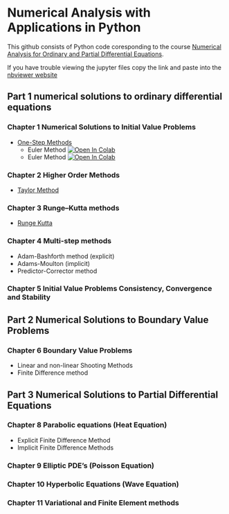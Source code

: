 # Numerical Analysis with Applications in Python
This github consists of Python code coresponding to the course [Numerical Analysis for Ordinary and Partial Differential Equations](https://johnsbutler.netlify.com/files/Teaching/Numerical_Analysis_for_Differential_Equations.pdf).

If you have trouble viewing the jupyter files copy the link and paste into the [nbviewer website](https://nbviewer.jupyter.org/github/john-s-butler-dit/Numerical-Analysis-Python/tree/master/)



## Part 1 numerical solutions to ordinary differential equations 

### Chapter 1 Numerical Solutions to Initial Value Problems
- [One-Step Methods](https://github.com/john-s-butler-dit/Numerical-Analysis-Python/tree/master/Chapter%2001%20-%20Euler%20Methods)
   -  Euler Method [![Open In Colab](https://colab.research.google.com/assets/colab-badge.svg)](https://colab.research.google.com/github/john-s-butler-dit/Numerical-Analysis-Python/blob/master/Chapter%2001%20-%20Euler%20Methods/.ipynb_checkpoints/101_Euler_method_with_Theorems_Growth_function-checkpoint.ipynb)
   -  Euler Method [![Open In Colab](https://colab.research.google.com/assets/colab-badge.svg)](https://colab.research.google.com/github/john-s-butler-dit/Numerical-Analysis-Python/blob/master/Chapter%2001%20-%20Euler%20Methods/.ipynb_checkpoints/102_Euler_method_with_Theorems_nonlinear_Growth_function.ipynb)

### Chapter 2 Higher Order Methods 
   - [Taylor Method](https://github.com/john-s-butler-dit/Numerical-Analysis-Python/tree/master/Chapter%2002%20-%20Higher%20Order%20Methods)

### Chapter 3 Runge–Kutta methods 
   - [Runge Kutta](https://github.com/john-s-butler-dit/Numerical-Analysis-Python/tree/master/Chapter%2004%20-%20Multistep%20Methods)

### Chapter 4 Multi-step methods
   - Adam-Bashforth method (explicit)
   - Adams-Moulton (implicit)
   - Predictor-Corrector method

### Chapter 5 Initial Value Problems Consistency, Convergence and Stability


## Part 2 Numerical Solutions to Boundary Value Problems


### Chapter 6 Boundary Value Problems
   - Linear and non-linear Shooting Methods 
   - Finite Difference method

## Part 3 Numerical Solutions to Partial Differential Equations

### Chapter 8 Parabolic equations (Heat Equation)
   - Explicit Finite Difference Method
   - Implicit Finite Difference Methods
### Chapter 9 Elliptic PDE’s (Poisson Equation)

### Chapter 10 Hyperbolic Equations (Wave Equation)

### Chapter 11 Variational and Finite Element methods 

